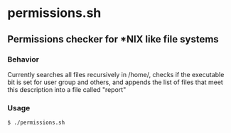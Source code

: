 # permissions.sh
## Permissions checker for *NIX like file systems

### Behavior
Currently searches all files recursively in /home/, checks if the executable bit is set for user group and others, and appends the list of files that meet this description into a file called "report"

### Usage
`$ ./permissions.sh`
